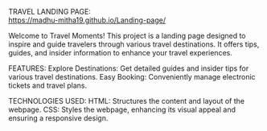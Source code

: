 TRAVEL LANDING PAGE:   
            https://madhu-mitha19.github.io/Landing-page/

Welcome to Travel Moments! This project is a landing page designed to inspire and guide travelers through various travel destinations.
It offers tips, guides, and insider information to enhance your travel experiences.

FEATURES:
Explore Destinations: Get detailed guides and insider tips for various travel destinations.
Easy Booking: Conveniently manage electronic tickets and travel plans.

TECHNOLOGIES USED:
HTML: Structures the content and layout of the webpage.
CSS: Styles the webpage, enhancing its visual appeal and ensuring a responsive design.
